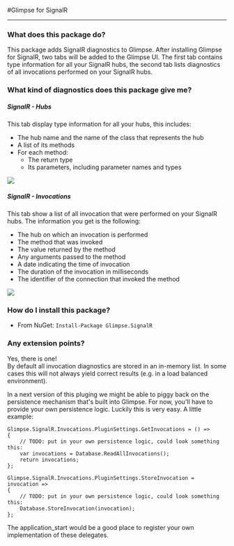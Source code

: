 #Glimpse for SignalR

---

### What does this package do?

This package adds SignalR diagnostics to Glimpse. After installing Glimpse for SignalR, two tabs will be added to the Glimpse UI. The first tab contains type information for all your SignalR hubs, the second tab lists diagnostics of all invocations performed on your SignalR hubs.

### What kind of diagnostics does this package give me?

##### SignalR - Hubs

This tab display type information for all your hubs, this includes:

- The hub name and the name of the class that represents the hub
- A list of its methods
- For each method:
	- The return type
	- Its parameters, including parameter names and types

![](https://raw.github.com/stevenlauwers22/Glimpse.SignalR/master/Documentation/Hubs.png)

##### SignalR - Invocations

This tab show a list of all invocation that were performed on your SignalR hubs. The information you get is the following:

- The hub on which an invocation is performed
- The method that was invoked
- The value returned by the method
- Any arguments passed to the method
- A date indicating the time of invocation
- The duration of the invocation in milliseconds
- The identifier of the connection that invoked the method

![](https://raw.github.com/stevenlauwers22/Glimpse.SignalR/master/Documentation/Invocations.png)

### How do I install this package?

* From NuGet: `Install-Package Glimpse.SignalR`

### Any extension points?

Yes, there is one!  
By default all invocation diagnostics are stored in an in-memory list. In some cases this will not always yield correct results (e.g. in a load balanced environment).

In a next version of this pluging we might be able to piggy back on the persistence mechanism that's built into Glimpse. For now, you'll have to provide your own persistence logic. Luckily this is very easy. A little example:

    Glimpse.SignalR.Invocations.PluginSettings.GetInvocations = () =>
    {
		// TODO: put in your own persistence logic, could look something this:
        var invocations = Database.ReadAllInvocations();
        return invocations;
    };

    Glimpse.SignalR.Invocations.PluginSettings.StoreInvocation = invocation =>
    {
		// TODO: put in your own persistence logic, could look something this:
        Database.StoreInvocation(invocation);
    };

The application_start would be a good place to register your own implementation of these delegates.

